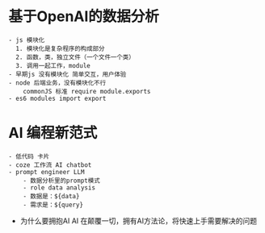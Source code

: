 # 基于OpenAI的数据分析
    - js 模块化
      1. 模块化是复杂程序的构成部分
      2. 函数，类，独立文件（一个文件一个类）
      3. 调用一起工作，module
    - 早期js 没有模块化 简单交互，用户体验
    - node 后端业务，没有模块化不行
        commonJS 标准 require module.exports
    - es6 modules import export
# AI 编程新范式
    - 低代码 卡片
    - coze 工作流 AI chatbot
    - prompt engineer LLM
        - 数据分析里的prompt模式
        - role data analysis
        - 数据是：${data}
        - 需求是：${query}

  - 为什么要拥抱AI
      AI 在颠覆一切，拥有AI方法论，将快速上手需要解决的问题